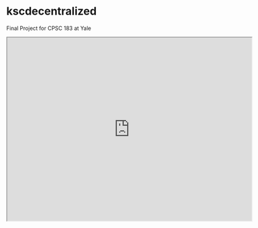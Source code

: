 # kscdecentralized
Final Project for CPSC 183 at Yale

<iframe src="https://docs.google.com/file/d/0BxyepXosLfqLTDlPRWtydEdNOW5BcjNLZGl2dUJULXB6RUo0/preview" width="640" height="480"></iframe>
